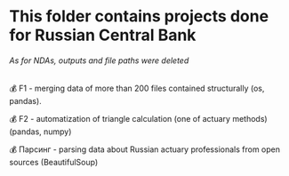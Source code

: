 # This folder contains projects done for Russian Central Bank

###### As for NDAs, outputs and file paths were deleted

💰 F1 - merging data of more than 200 files contained structurally (os, pandas).

💰 F2 - automatization of triangle calculation (one of actuary methods) (pandas, numpy)

💰 Парсинг - parsing data about Russian actuary professionals from open sources (BeautifulSoup)


